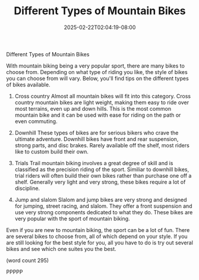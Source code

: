 ﻿---
title: "Different Types of Mountain Bikes"
date: 2025-02-22T02:04:19-08:00
description: "Mountain Biking Tips for Web Success"
featured_image: "/images/Mountain Biking.jpg"
tags: ["Mountain Biking"]
---

Different Types of Mountain Bikes

With mountain biking being a very popular sport, 
there are many bikes to choose from.  Depending
on what type of riding you like, the style of 
bikes you can choose from will vary.  Below, you'll
find tips on the different types of bikes available.

1.  Cross country
Almost all mountain bikes will fit into this category.
Cross country mountain bikes are light weight, making
them easy to ride over most terrains, even up and
down hills.  This is the most common mountain bike
and it can be used with ease for riding on the path
or even commuting.

2.  Downhill
These types of bikes are for serious bikers who 
crave the ultimate adventure.  Downhill bikes have
front and rear suspension, strong parts, and disc
brakes.  Rarely available off the shelf, most riders
like to custom build their own.

3.  Trials
Trail mountain biking involves a great degree of 
skill and is classified as the precision riding of
the sport.  Similiar to downhill bikes, trial riders
will often build their own bikes rather than purchase
one off a shelf.  Generally very light and very 
strong, these bikes require a lot of discipline.

4.  Jump and slalom
Slalom and jump bikes are very strong and designed
for jumping, street racing, and slalom.  They offer
a front suspension and use very strong components
dedicated to what they do.  These bikes are very
popular with the sport of mountain biking.

Even if you are new to mountain biking, the sport can
be a lot of fun.  There are several bikes to choose 
from, all of which depend on your style.  If you are
still looking for the best style for you, all you
have to do is try out several bikes and see which one
suites you the best.

(word count 295)

PPPPP
